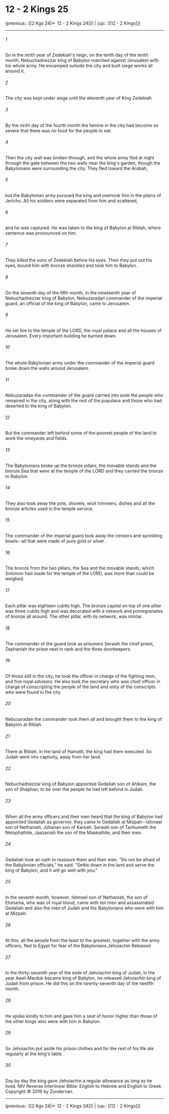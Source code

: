 # 12 - 2 Kings 25

(previous:: [[2 Kgs 24|← 12 - 2 Kings 24]]) | (up:: [[12 - 2 Kings]])

***


###### 1 
So in the ninth year of Zedekiah's reign, on the tenth day of the tenth month, Nebuchadnezzar king of Babylon marched against Jerusalem with his whole army. He encamped outside the city and built siege works all around it. 

###### 2 
The city was kept under siege until the eleventh year of King Zedekiah. 

###### 3 
By the ninth day of the fourth month the famine in the city had become so severe that there was no food for the people to eat. 

###### 4 
Then the city wall was broken through, and the whole army fled at night through the gate between the two walls near the king's garden, though the Babylonians were surrounding the city. They fled toward the Arabah, 

###### 5 
but the Babylonian army pursued the king and overtook him in the plains of Jericho. All his soldiers were separated from him and scattered, 

###### 6 
and he was captured. He was taken to the king of Babylon at Riblah, where sentence was pronounced on him. 

###### 7 
They killed the sons of Zedekiah before his eyes. Then they put out his eyes, bound him with bronze shackles and took him to Babylon. 

###### 8 
On the seventh day of the fifth month, in the nineteenth year of Nebuchadnezzar king of Babylon, Nebuzaradan commander of the imperial guard, an official of the king of Babylon, came to Jerusalem. 

###### 9 
He set fire to the temple of the LORD, the royal palace and all the houses of Jerusalem. Every important building he burned down. 

###### 10 
The whole Babylonian army under the commander of the imperial guard broke down the walls around Jerusalem. 

###### 11 
Nebuzaradan the commander of the guard carried into exile the people who remained in the city, along with the rest of the populace and those who had deserted to the king of Babylon. 

###### 12 
But the commander left behind some of the poorest people of the land to work the vineyards and fields. 

###### 13 
The Babylonians broke up the bronze pillars, the movable stands and the bronze Sea that were at the temple of the LORD and they carried the bronze to Babylon. 

###### 14 
They also took away the pots, shovels, wick trimmers, dishes and all the bronze articles used in the temple service. 

###### 15 
The commander of the imperial guard took away the censers and sprinkling bowls--all that were made of pure gold or silver. 

###### 16 
The bronze from the two pillars, the Sea and the movable stands, which Solomon had made for the temple of the LORD, was more than could be weighed. 

###### 17 
Each pillar was eighteen cubits high. The bronze capital on top of one pillar was three cubits high and was decorated with a network and pomegranates of bronze all around. The other pillar, with its network, was similar. 

###### 18 
The commander of the guard took as prisoners Seraiah the chief priest, Zephaniah the priest next in rank and the three doorkeepers. 

###### 19 
Of those still in the city, he took the officer in charge of the fighting men, and five royal advisers. He also took the secretary who was chief officer in charge of conscripting the people of the land and sixty of the conscripts who were found in the city. 

###### 20 
Nebuzaradan the commander took them all and brought them to the king of Babylon at Riblah. 

###### 21 
There at Riblah, in the land of Hamath, the king had them executed. So Judah went into captivity, away from her land. 

###### 22 
Nebuchadnezzar king of Babylon appointed Gedaliah son of Ahikam, the son of Shaphan, to be over the people he had left behind in Judah. 

###### 23 
When all the army officers and their men heard that the king of Babylon had appointed Gedaliah as governor, they came to Gedaliah at Mizpah--Ishmael son of Nethaniah, Johanan son of Kareah, Seraiah son of Tanhumeth the Netophathite, Jaazaniah the son of the Maakathite, and their men. 

###### 24 
Gedaliah took an oath to reassure them and their men. "Do not be afraid of the Babylonian officials," he said. "Settle down in the land and serve the king of Babylon, and it will go well with you." 

###### 25 
In the seventh month, however, Ishmael son of Nethaniah, the son of Elishama, who was of royal blood, came with ten men and assassinated Gedaliah and also the men of Judah and the Babylonians who were with him at Mizpah. 

###### 26 
At this, all the people from the least to the greatest, together with the army officers, fled to Egypt for fear of the Babylonians.Jehoiachin Released 

###### 27 
In the thirty-seventh year of the exile of Jehoiachin king of Judah, in the year Awel-Marduk became king of Babylon, he released Jehoiachin king of Judah from prison. He did this on the twenty-seventh day of the twelfth month. 

###### 28 
He spoke kindly to him and gave him a seat of honor higher than those of the other kings who were with him in Babylon. 

###### 29 
So Jehoiachin put aside his prison clothes and for the rest of his life ate regularly at the king's table. 

###### 30 
Day by day the king gave Jehoiachin a regular allowance as long as he lived. NIV Reverse Interlinear Bible: English to Hebrew and English to Greek. Copyright © 2019 by Zondervan.

***

(previous:: [[2 Kgs 24|← 12 - 2 Kings 24]]) | (up:: [[12 - 2 Kings]])
